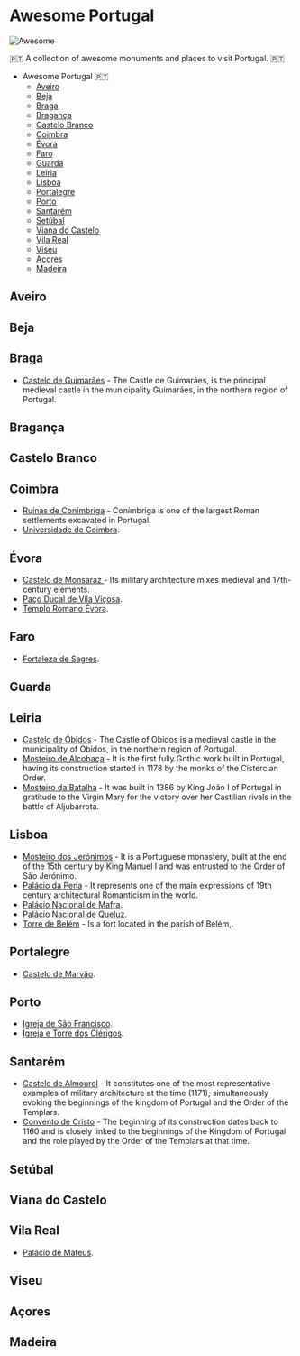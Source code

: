 # Awesome Portugal

![Awesome](https://cdn.rawgit.com/sindresorhus/awesome/d7305f38d29fed78fa85652e3a63e154dd8e8829/media/badge.svg)

🇵🇹 A collection of awesome monuments and places to visit Portugal. 🇵🇹

- Awesome Portugal 🇵🇹
  - [Aveiro](#Aveiro)
  - [Beja](#Beja)
  - [Braga](#Braga)
  - [Bragança](#Bragança)
  - [Castelo Branco](#Castelo-Branco)
  - [Coimbra](#Coimbra)
  - [Évora](#Évora)
  - [Faro](#Faro)
  - [Guarda](#Guarda)
  - [Leiria](#Leiria)
  - [Lisboa](#Lisboa)
  - [Portalegre](#Portalegre)
  - [Porto](#Porto)
  - [Santarém](#Santarém)
  - [Setúbal](#Setúbal)
  - [Viana do Castelo](#Viana-do-Castelo)
  - [Vila Real](#Vila-Real)
  - [Viseu](#Viseu)
  - [Açores](#Açores)
  - [Madeira](#Madeira)

## Aveiro

## Beja

## Braga
- [Castelo de Guimarães](https://pacodosduques.gov.pt/monumentos/castelo-de-guimaraes/) - The Castle de Guimarães, is the principal medieval castle in the municipality Guimarães, in the northern region of Portugal.

## Bragança

## Castelo Branco

## Coimbra
- [Ruínas de Conímbriga](http://www.patrimoniocultural.gov.pt/pt/museus-e-monumentos/rede-portuguesa/m/museu-monografico-de-conimbriga/) - Conímbriga is one of the largest Roman settlements excavated in Portugal.
- [Universidade de Coimbra](https://www.uc.pt/).

## Évora
- [Castelo de Monsaraz ](https://www.visitalentejo.pt/pt/catalogo/o-que-fazer/museus-e-monumentos/castelo-de-monsaraz/) - Its military architecture mixes medieval and 17th-century elements.
- [Paço Ducal de Vila Viçosa](https://www.cm-vilavicosa.pt/locais/palacio/).
- [Templo Romano Évora](http://www.cultura-alentejo.pt/).

## Faro
- [Fortaleza de Sagres](http://www.monumentosdoalgarve.pt/pt/monumentos-do-algarve/fortaleza-de-sagres).

## Guarda

## Leiria
- [Castelo de Óbidos](http://www.monumentos.gov.pt/site/app_pagesuser/sipa.aspx?id=3324) - The Castle of Obidos is a medieval castle in the municipality of Obidos, in the northern region of Portugal.
- [Mosteiro de Alcobaça](http://www.mosteiroalcobaca.gov.pt/pt/index.php) - It is the first fully Gothic work built in Portugal, having its construction started in 1178 by the monks of the Cistercian Order.
- [Mosteiro da Batalha](http://www.mosteirobatalha.gov.pt/pt/index.php) - It was built in 1386 by King João I of Portugal in gratitude to the Virgin Mary for the victory over her Castilian rivals in the battle of Aljubarrota.

## Lisboa
- [Mosteiro dos Jerónimos](http://www.patrimoniocultural.gov.pt/pt/museus-e-monumentos/dgpc/m/mosteiro-dos-jeronimos/) - It is a Portuguese monastery, built at the end of the 15th century by King Manuel I and was entrusted to the Order of São Jerónimo.
- [Palácio da Pena](https://www.parquesdesintra.pt/pt/parques-monumentos/parque-e-palacio-nacional-da-pena/) - It represents one of the main expressions of 19th century architectural Romanticism in the world.
- [Palácio Nacional de Mafra](http://www.palaciomafra.gov.pt/).
- [Palácio Nacional de Queluz](https://www.parquesdesintra.pt/pt/parques-monumentos/palacio-nacional-e-jardins-de-queluz/).
- [Torre de Belém](http://www.patrimoniocultural.gov.pt/pt/museus-e-monumentos/dgpc/m/torre-de-belem/) - Is a fort located in the parish of Belém,.

## Portalegre
- [Castelo de Marvão](http://www.cm-marvao.pt/pt/museus/castelo).

## Porto
- [Igreja de São Francisco](http://ordemsaofrancisco.pt/museu.php?PHPSESSID=8e257be3d4823bae0c6554510ea76ab6).
- [Igreja e Torre dos Clérigos](http://www.torredosclerigos.pt/pt/).

## Santarém
- [Castelo de Almourol](http://welcome-to.pt/turismo/castelo-de-almourol-2/) - It constitutes one of the most representative examples of military architecture at the time (1171), simultaneously evoking the beginnings of the kingdom of Portugal and the Order of the Templars.
- [Convento de Cristo](http://www.conventocristo.gov.pt/pt/index.php) - The beginning of its construction dates back to 1160 and is closely linked to the beginnings of the Kingdom of Portugal and the role played by the Order of the Templars at that time.

## Setúbal

## Viana do Castelo

## Vila Real
- [Palácio de Mateus](http://www.casademateus.com/).

## Viseu

## Açores

## Madeira

